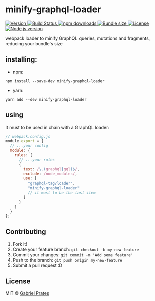 # minify-graphql-loader

<a href="https://www.npmjs.com/package/minify-graphql-loader">
<img src="https://img.shields.io/npm/v/minify-graphql-loader" alt="Version" />
</a>

<a href="https://travis-ci.org/gabsprates/minify-graphql-loader">
<img src="https://travis-ci.org/gabsprates/minify-graphql-loader.svg?branch=master" alt="Build Status" />
</a>

<a href="https://www.npmjs.com/package/minify-graphql-loader">
<img src="https://img.shields.io/npm/dw/minify-graphql-loader" alt="npm downloads" />
</a>

<a href="https://bundlephobia.com/result?p=minify-graphql-loader">
<img src="https://img.shields.io/bundlephobia/minzip/minify-graphql-loader" alt="Bundle size" />
</a>

<a href="https://github.com/gabsprates/minify-graphql-loader/blob/master/LICENSE">
<img src="https://img.shields.io/github/license/gabsprates/minify-graphql-loader" alt="License" />
</a>

<a href="https://github.com/gabsprates/minify-graphql-loader/">
<img src="https://img.shields.io/node/v/minify-graphql-loader" alt="Node.js version" />
</a>

webpack loader to minify GraphQL queries, mutations and fragments, reducing your bundle's size

## installing:

- npm:

```
npm install --save-dev minify-graphql-loader
```

- yarn:

```
yarn add --dev minify-graphql-loader
```

## using

It must to be used in chain with a GraphQL loader:

```javascript
// webpack.config.js
module.export = {
  // ...your config
  module: {
    rules: [
      // ...your rules
      {
        test: /\.(graphql|gql)$/,
        exclude: /node_modules/,
        use: [
          "graphql-tag/loader",
          "minify-graphql-loader"
          // it must to be the last item
        ]
      }
    ]
  }
};
```

## Contributing

1. Fork it!
2. Create your feature branch: `git checkout -b my-new-feature`
3. Commit your changes: `git commit -m 'Add some feature'`
4. Push to the branch: `git push origin my-new-feature`
5. Submit a pull request :D

## License

MIT © [Gabriel Prates](http://gabrielprates.com)
